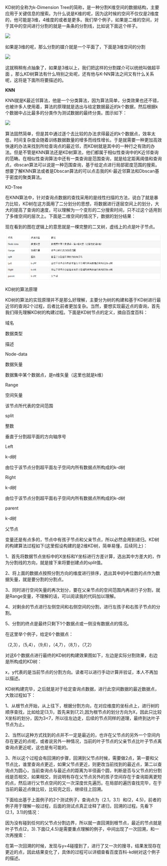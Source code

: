 KD树的全称为k-Dimension Tree的简称，是一种分割K维空间的数据结构，主要应用于关键信息的搜索。为什么说是K维的呢，因为这时候的空间不仅仅是2维度的，他可能是3维，4维度的或者是更多。我们举个例子，如果是二维的空间，对于其中的空间进行分割的就是一条条的分割线，比如说下面这个样子。

![](https://img-blog.csdn.net/20150410214415026)

如果是3维的呢，那么分割的媒介就是一个平面了，下面是3维空间的分割

![](https://img-blog.csdn.net/20150410214612600)

这就稍稍有点抽象了，如果是3维以上，我们把这样的分割媒介可以统统叫做超平面 。那么KD树算法有什么特别之处呢，还有他与K-NN算法之间又有什么关系呢，这将是下面所将要描述的。

**KNN**

KNN就是K最近邻算法，他是一个分类算法，因为算法简单，分类效果也还不错，也被许多人使用着，算法的原理就是选出与给定数据最近的k个数据，然后根据k个数据中占比最多的分类作为测试数据的最终分类。图示如下：

![](https://img-blog.csdn.net/20150410215111995)

算法固然简单，但是其中通过逐个去比较的办法求得最近的k个数据点，效率太低，时间复杂度会随着训练数据数量的增多而线性增长。于是就需要一种更加高效快速的办法来找到所给查询点的最近邻，而KD树就是其中的一种行之有效的办法。但是不管是KNN算法还是KD树算法，他们都属于相似性查询中的K近邻查询的范畴。在相似性查询算法中还有一类查询是范围查询，就是给定距离阈值和查询点，dbscan算法可以说是一种范围查询，基于给定点进行局部密度范围的搜索。想要了解KNN算法或者是Dbscan算法的可以点击我的K-最近邻算法和Dbscan基于密度的聚类算法。

KD-Tree

在KNN算法中，针对查询点数据的查找采用的是线性扫描的方法，说白了就是暴力比较，KD树在这方面用了二分划分的思想，将数据进行逐层空间上的划分，大大的提高了查询的速度，可以理解为一个变形的二分搜索时间，只不过这个适用到了多维空间的层次上。下面是二维空间的情况下，数据的划分结果：

现在看到的图在逻辑上的意思就是一棵完整的二叉树，虚线上的点是叶子节点。

![](/assets/5-1.png)

KD树的算法原理

KD树的算法的实现原理并不是那么好理解，主要分为树的构建和基于KD树进行最近邻的查询2个过程，后者比前者更加复杂。当然，要想实现最近点的查询，首先我们得先理解KD树的构建过程。下面是KD树节点的定义，摘自百度百科：

域名

数据类型

描述

Node-data

数据矢量

数据集中某个数据点，是n维矢量（这里也就是k维）

Range

空间矢量

该节点所代表的空间范围

split

整数

垂直于分割超平面的方向轴序号

Left

k-d树

由位于该节点分割超平面左子空间内所有数据点所构成的k-d树

Right

k-d树

由位于该节点分割超平面右子空间内所有数据点所构成的k-d树

parent

k-d树

父节点

变量还是有点多的，节点中有孩子节点和父亲节点，所以必然会用到递归。KD树的构建算法过程如下\(这里假设构建的是2维KD树，简单易懂，后续同上\)：

1、首先将数据节点坐标中的X坐标和Y坐标进行方差计算，选出其中方差大的，作为分割线的方向，就是接下来将要创建点的split值。

2、将上面的数据点按照分割方向的维度进行排序，选出其中的中位数的点作为数据矢量，就是要分割的分割点。

3、同时进行空间矢量的再次划分，要在父亲节点的空间范围内再进行子分割，就是Range变量，不理解的话，可以阅读我的代码加以理解。

4、对剩余的节点进行左侧空间和右侧空间的分割，进行左孩子和右孩子节点的分割。

5、分割的终点是最终只剩下1个数据点或一侧没有数据点的情况。

在这里举个例子，给定6个数据点：

（2,3），（5,4），（9,6），（4,7），（8,1），（7,2）

对这6个数据点进行最终的KD树的构建效果图如下，左边是实际分割效果，右边是所构成的KD树：

x，y代表的是当前节点的分割方向。读者可以进行手动计算并验证，本人不再加以描述。

KD树构建完毕，之后就是对于给定查询点数据，进行此空间数据的最近数据点，大致过程如下：

1、从根节点开始，从上往下，根据分割方向，在对应维度的坐标点上，进行树的顺序查找，比如给定\(3,1\)，首先来到\(7,2\),因为根节点的划分方向为X，因此只比较X坐标的划分，因为3&lt;7，所以往左边走，后续的节点同样的道理，最终到达叶子节点为止。

2、当然以这种方式找到的点并不一定是最近的，也许在父节点的另外一个空间内存在更近的点呢，或者说另外一种情况，当前的叶子节点的父亲节点比叶子节点离查询点更近呢，这也是有可能的。

3、所以这个过程会有回溯的步骤，回溯到父节点时候，需要做2点，第一要和父节点比，谁里查询点更近，如果父节点更近，则更改当前找到的最近点，第二以查询点为圆心，当前查询点与最近点的距离为半径画个圆，判断是否与父节点的分割线是否相交，如果相交，则说明有存在父节点另外的孩子空间存在于查询距离更短的点，然后进行父节点空间的又一次深度优先遍历。在局部的遍历查找完毕，在于当前的最近点做比较，比较完之后，继续往上回溯。

下面给出基于上面例子的2个测试例子，查询点为（2.1，3.1）和\(2，4.5\)，前者的例子用于理解一般过程，后面的测试点真正诠释了递归，回溯的过程。先看下\(2.1，3.1\)的情况：

因为没有碰到任何的父节点分割边界，所以就一直回溯到根节点，最近的节点就是叶子节点\(2，3\).下面\(2,4.5\)是需要重点理解的例子，中间出现了一次回溯，和一次再搜索：

在第一次回溯的时候，发现与y=4碰撞到了，进行了又一次的搜寻，结果发现存在更近的点，因此结果变化了，具体的过程可以详细查看百度百科-kd树对这个例子的描述。

